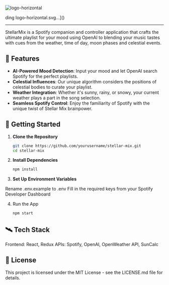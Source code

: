![logo-horizontal](https://github.com/bkny-labs/stellar-mix-fe/assets/940197/7dd1ecb1-cc67-4eb1-9df1-a65bfa1eacec)

</g>
</svg>
ding logo-horizontal.svg…]()


---

StellarMix is a Spotify companion and controller application that crafts the ultimate playlist for your mood using OpenAI to blending your music tastes with cues from the weather, time of day, moon phases and celestial events.

## 🌠 Features
- **AI-Powered Mood Detection**: Input your mood and let OpenAI search Spotify for the perfect playlists.
- **Celestial Influences**: Our unique algorithm considers the positions of celestial bodies to curate your playlist.
- **Weather Integration**: Whether it's sunny, rainy, or snowy, your current weather plays a part in the song selection.
- **Seamless Spotify Control**: Enjoy the familiarity of Spotify with the unique twist of Stellar Mix brainpower.

## 🚀 Getting Started

1. **Clone the Repository**
   ```bash
   git clone https://github.com/yourusername/stellar-mix.git
   cd stellar-mix

2. **Install Dependencies**
   ```bash
   npm install
   ```
3. **Set Up Environment Variables**

Rename .env.example to .env
Fill in the required keys from your Spotify Developer Dashboard

4. Run the App
    ```bash
    npm start
    ```

## 🛰️ Tech Stack

Frontend: React, Redux
APIs: Spotify, OpenAI, OpenWeather API, SunCalc


## 📜 License
This project is licensed under the MIT License - see the LICENSE.md file for details.
